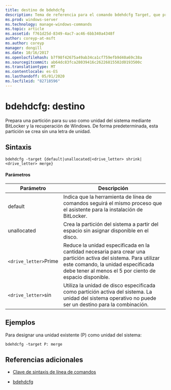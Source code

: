 ```yaml
---
title: destino de bdehdcfg
description: Tema de referencia para el comando bdehdcfg Target, que prepara una partición para su uso como unidad del sistema mediante BitLocker y la recuperación de Windows.
ms.prod: windows-server
ms.technology: manage-windows-commands
ms.topic: article
ms.assetid: f761d25d-8349-4ac7-ac46-6bb340a4348f
author: coreyp-at-msft
ms.author: coreyp
manager: dongill
ms.date: 10/16/2017
ms.openlocfilehash: b7f98f42675a49ab34ca1cf759efb9d40a69c38a
ms.sourcegitcommit: ab64dc83fca28039416c26226815502d0193500c
ms.translationtype: MT
ms.contentlocale: es-ES
ms.lasthandoff: 05/01/2020
ms.locfileid: "82718596"
---
```

# <a name="bdehdcfg-target"></a>bdehdcfg: destino

Prepara una partición para su uso como unidad del sistema mediante BitLocker y la recuperación de Windows. De forma predeterminada, esta partición se crea sin una letra de unidad.

## <a name="syntax"></a>Sintaxis

```
bdehdcfg -target {default|unallocated|<drive_letter> shrink|<drive_letter> merge}
```

#### <a name="parameters"></a>Parámetros

| Parámetro | Descripción |
| --------- | ----------- |
| default | Indica que la herramienta de línea de comandos seguirá el mismo proceso que el asistente para la instalación de BitLocker. |
| unallocated | Crea la partición del sistema a partir del espacio sin asignar disponible en el disco. |
| `<drive_letter>`Prime | Reduce la unidad especificada en la cantidad necesaria para crear una partición activa del sistema. Para utilizar este comando, la unidad especificada debe tener al menos el 5 por ciento de espacio disponible. |
| `<drive_letter>`sin | Utiliza la unidad de disco especificada como partición activa del sistema. La unidad del sistema operativo no puede ser un destino para la combinación. |

## <a name="examples"></a>Ejemplos

Para designar una unidad existente (P) como unidad del sistema:

```
bdehdcfg -target P: merge
```

## <a name="additional-references"></a>Referencias adicionales

- [Clave de sintaxis de línea de comandos](command-line-syntax-key.md)

- [bdehdcfg](bdehdcfg.md)
